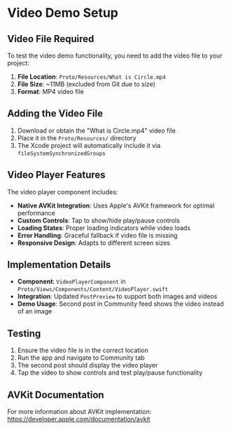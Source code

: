 # Video Demo Setup

## Video File Required

To test the video demo functionality, you need to add the video file to your project:

1. **File Location**: `Proto/Resources/What is Circle.mp4`
2. **File Size**: ~11MB (excluded from Git due to size)
3. **Format**: MP4 video file

## Adding the Video File

1. Download or obtain the "What is Circle.mp4" video file
2. Place it in the `Proto/Resources/` directory
3. The Xcode project will automatically include it via `fileSystemSynchronizedGroups`

## Video Player Features

The video player component includes:

- **Native AVKit Integration**: Uses Apple's AVKit framework for optimal performance
- **Custom Controls**: Tap to show/hide play/pause controls
- **Loading States**: Proper loading indicators while video loads
- **Error Handling**: Graceful fallback if video file is missing
- **Responsive Design**: Adapts to different screen sizes

## Implementation Details

- **Component**: `VideoPlayerComponent` in `Proto/Views/Components/Content/VideoPlayer.swift`
- **Integration**: Updated `PostPreview` to support both images and videos
- **Demo Usage**: Second post in Community feed shows the video instead of an image

## Testing

1. Ensure the video file is in the correct location
2. Run the app and navigate to Community tab
3. The second post should display the video player
4. Tap the video to show controls and test play/pause functionality

## AVKit Documentation

For more information about AVKit implementation:
https://developer.apple.com/documentation/avkit
